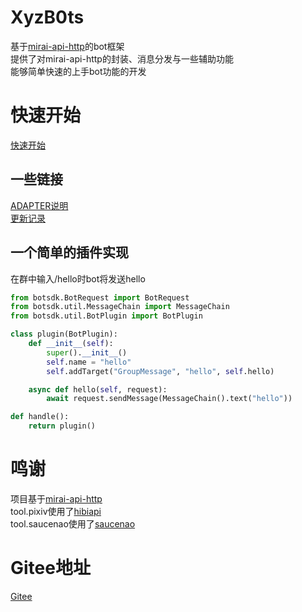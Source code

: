 # XyzB0ts
 基于[mirai-api-http](https://github.com/project-mirai/mirai-api-http)的bot框架  
 提供了对mirai-api-http的封装、消息分发与一些辅助功能  
 能够简单快速的上手bot功能的开发


# 快速开始
 [快速开始](docs/HOWTOSTART.MD)

## 一些链接
 [ADAPTER说明](docs/ADAPTER.MD)  
 [更新记录](docs/UPDATE.MD)

## 一个简单的插件实现
 在群中输入/hello时bot将发送hello  
```python
from botsdk.BotRequest import BotRequest
from botsdk.util.MessageChain import MessageChain
from botsdk.util.BotPlugin import BotPlugin

class plugin(BotPlugin):
    def __init__(self):
        super().__init__()
        self.name = "hello"
        self.addTarget("GroupMessage", "hello", self.hello)

    async def hello(self, request):
        await request.sendMessage(MessageChain().text("hello"))

def handle():
    return plugin()
```


# 鸣谢
 项目基于[mirai-api-http](https://github.com/project-mirai/mirai-api-http)  
 tool.pixiv使用了[hibiapi](https://github.com/mixmoe/HibiAPI)  
 tool.saucenao使用了[saucenao](https://saucenao.com/)


# Gitee地址
 [Gitee](https://gitee.com/d6e3032b/XyzB0ts)